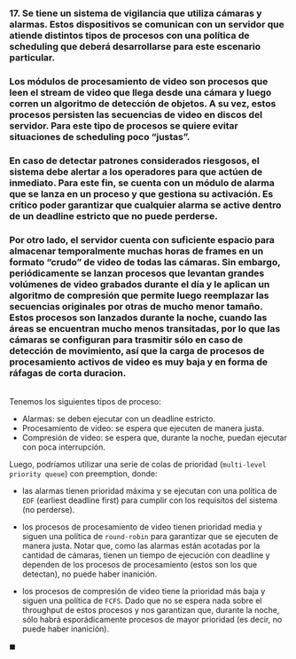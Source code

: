 ### 17. Se tiene un sistema de vigilancia que utiliza cámaras y alarmas. Estos dispositivos se comunican con un servidor que atiende distintos tipos de procesos con una política de scheduling que deberá desarrollarse para este escenario particular. 

### Los módulos de procesamiento de video son procesos que leen el stream de video que llega desde una cámara y luego corren un algoritmo de detección de objetos. A su vez, estos procesos persisten las secuencias de video en discos del servidor. Para este tipo de procesos se quiere evitar situaciones de scheduling poco “justas”.

### En caso de detectar patrones considerados riesgosos, el sistema debe alertar a los operadores para que actúen de inmediato. Para este fin, se cuenta con un módulo de alarma que se lanza en un proceso y que gestiona su activación. Es crítico poder garantizar que cualquier alarma se active dentro de un deadline estricto que no puede perderse.

### Por otro lado, el servidor cuenta con suficiente espacio para almacenar temporalmente muchas horas de frames en un formato “crudo” de video de todas las cámaras. Sin embargo, periódicamente se lanzan procesos que levantan grandes volúmenes de video grabados durante el día y le aplican un algoritmo de compresión que permite luego reemplazar las secuencias originales por otras de mucho menor tamaño. Estos procesos son lanzados durante la noche, cuando las áreas se encuentran mucho menos transitadas, por lo que las cámaras se configuran para trasmitir sólo en caso de detección de movimiento, así que la carga de procesos de procesamiento activos de video es muy baja y en forma de ráfagas de corta duracion.

\
Tenemos los siguientes tipos de proceso:

- Alarmas: se deben ejecutar con un deadline estricto.
- Procesamiento de video: se espera que ejecuten de manera justa.
- Compresión de video: se espera que, durante la noche, puedan ejecutar con poca interrupción.

Luego, podríamos utilizar una serie de colas de prioridad (`multi-level priority queue`) con preemption, donde:

- las alarmas tienen prioridad máxima y se ejecutan con una política de `EDF` (earliest deadline first) para cumplir con los requisitos del sistema (no perderse).

- los procesos de procesamiento de video tienen prioridad media y siguen una política de `round-robin` para garantizar que se ejecuten de manera justa. Notar que, como las alarmas están acotadas por la cantidad de cámaras, tienen un tiempo de ejecución con deadline y dependen de los procesos de procesamiento (estos son los que detectan), no puede haber inanición.

- los procesos de compresión de video tiene la prioridad más baja y siguen una política de `FCFS`. Dado que no se espera nada sobre el throughput de estos procesos y nos garantizan que, durante la noche, sólo habrá esporádicamente procesos de mayor prioridad (es decir, no puede haber inanición). 

$\blacksquare$
